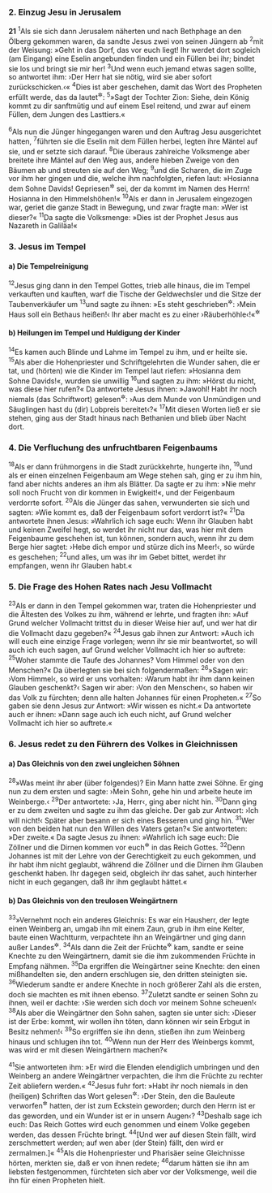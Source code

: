 ### 2. Einzug Jesu in Jerusalem

__21__
<sup>1</sup>Als sie sich dann Jerusalem näherten und nach Bethphage an den Ölberg gekommen waren, da sandte Jesus zwei von seinen Jüngern ab
<sup>2</sup>mit der Weisung: »Geht in das Dorf, das vor euch liegt! Ihr werdet dort sogleich (am Eingang) eine Eselin angebunden finden und ein Füllen bei ihr; bindet sie los und bringt sie mir her!
<sup>3</sup>Und wenn euch jemand etwas sagen sollte, so antwortet ihm: ›Der Herr hat sie nötig, wird sie aber sofort zurückschicken.‹«
<sup>4</sup>Dies ist aber geschehen, damit das Wort des Propheten erfüllt werde, das da lautet<sup title="Jes 62,11; Sach 9,9">&#x2732;</sup>:
<sup>5</sup>»Sagt der Tochter Zion: Siehe, dein König kommt zu dir sanftmütig und auf einem Esel reitend, und zwar auf einem Füllen, dem Jungen des Lasttiers.«

<sup>6</sup>Als nun die Jünger hingegangen waren und den Auftrag Jesu ausgerichtet hatten,
<sup>7</sup>führten sie die Eselin mit dem Füllen herbei, legten ihre Mäntel auf sie, und er setzte sich darauf.
<sup>8</sup>Die überaus zahlreiche Volksmenge aber breitete ihre Mäntel auf den Weg aus, andere hieben Zweige von den Bäumen ab und streuten sie auf den Weg;
<sup>9</sup>und die Scharen, die im Zuge vor ihm her gingen und die, welche ihm nachfolgten, riefen laut: »Hosianna dem Sohne Davids! Gepriesen<sup title="oder: gesegnet">&#x2732;</sup> sei, der da kommt im Namen des Herrn! Hosianna in den Himmelshöhen!«
<sup>10</sup>Als er dann in Jerusalem eingezogen war, geriet die ganze Stadt in Bewegung, und zwar fragte man: »Wer ist dieser?«
<sup>11</sup>Da sagte die Volksmenge: »Dies ist der Prophet Jesus aus Nazareth in Galiläa!«

### 3. Jesus im Tempel

#### a) Die Tempelreinigung

<sup>12</sup>Jesus ging dann in den Tempel Gottes, trieb alle hinaus, die im Tempel verkauften und kauften, warf die Tische der Geldwechsler und die Sitze der Taubenverkäufer um
<sup>13</sup>und sagte zu ihnen: »Es steht geschrieben<sup title="Jes 56,7">&#x2732;</sup>: ›Mein Haus soll ein Bethaus heißen!‹ Ihr aber macht es zu einer ›Räuberhöhle‹!«<sup title="Jer 7,11">&#x2732;</sup>

#### b) Heilungen im Tempel und Huldigung der Kinder

<sup>14</sup>Es kamen auch Blinde und Lahme im Tempel zu ihm, und er heilte sie.
<sup>15</sup>Als aber die Hohenpriester und Schriftgelehrten die Wunder sahen, die er tat, und (hörten) wie die Kinder im Tempel laut riefen: »Hosianna dem Sohne Davids!«, wurden sie unwillig
<sup>16</sup>und sagten zu ihm: »Hörst du nicht, was diese hier rufen?« Da antwortete Jesus ihnen: »Jawohl! Habt ihr noch niemals (das Schriftwort) gelesen<sup title="Ps 8,3">&#x2732;</sup>: ›Aus dem Munde von Unmündigen und Säuglingen hast du (dir) Lobpreis bereitet‹?«
<sup>17</sup>Mit diesen Worten ließ er sie stehen, ging aus der Stadt hinaus nach Bethanien und blieb über Nacht dort.

### 4. Die Verfluchung des unfruchtbaren Feigenbaums

<sup>18</sup>Als er dann frühmorgens in die Stadt zurückkehrte, hungerte ihn,
<sup>19</sup>und als er einen einzelnen Feigenbaum am Wege stehen sah, ging er zu ihm hin, fand aber nichts anderes an ihm als Blätter. Da sagte er zu ihm: »Nie mehr soll noch Frucht von dir kommen in Ewigkeit!«, und der Feigenbaum verdorrte sofort.
<sup>20</sup>Als die Jünger das sahen, verwunderten sie sich und sagten: »Wie kommt es, daß der Feigenbaum sofort verdorrt ist?«
<sup>21</sup>Da antwortete ihnen Jesus: »Wahrlich ich sage euch: Wenn ihr Glauben habt und keinen Zweifel hegt, so werdet ihr nicht nur das, was hier mit dem Feigenbaume geschehen ist, tun können, sondern auch, wenn ihr zu dem Berge hier sagtet: ›Hebe dich empor und stürze dich ins Meer!‹, so würde es geschehen;
<sup>22</sup>und alles, um was ihr im Gebet bittet, werdet ihr empfangen, wenn ihr Glauben habt.«

### 5. Die Frage des Hohen Rates nach Jesu Vollmacht

<sup>23</sup>Als er dann in den Tempel gekommen war, traten die Hohenpriester und die Ältesten des Volkes zu ihm, während er lehrte, und fragten ihn: »Auf Grund welcher Vollmacht trittst du in dieser Weise hier auf, und wer hat dir die Vollmacht dazu gegeben?«
<sup>24</sup>Jesus gab ihnen zur Antwort: »Auch ich will euch eine einzige Frage vorlegen; wenn ihr sie mir beantwortet, so will auch ich euch sagen, auf Grund welcher Vollmacht ich hier so auftrete:
<sup>25</sup>Woher stammte die Taufe des Johannes? Vom Himmel oder von den Menschen?« Da überlegten sie bei sich folgendermaßen:
<sup>26</sup>»Sagen wir: ›Vom Himmel‹, so wird er uns vorhalten: ›Warum habt ihr ihm dann keinen Glauben geschenkt?‹ Sagen wir aber: ›Von den Menschen‹, so haben wir das Volk zu fürchten; denn alle halten Johannes für einen Propheten.«
<sup>27</sup>So gaben sie denn Jesus zur Antwort: »Wir wissen es nicht.« Da antwortete auch er ihnen: »Dann sage auch ich euch nicht, auf Grund welcher Vollmacht ich hier so auftrete.«

### 6. Jesus redet zu den Führern des Volkes in Gleichnissen

#### a) Das Gleichnis von den zwei ungleichen Söhnen

<sup>28</sup>»Was meint ihr aber (über folgendes)? Ein Mann hatte zwei Söhne. Er ging nun zu dem ersten und sagte: ›Mein Sohn, gehe hin und arbeite heute im Weinberge.‹
<sup>29</sup>Der antwortete: ›Ja, Herr‹, ging aber nicht hin.
<sup>30</sup>Dann ging er zu dem zweiten und sagte zu ihm das gleiche. Der gab zur Antwort: ›Ich will nicht!‹ Später aber besann er sich eines Besseren und ging hin.
<sup>31</sup>Wer von den beiden hat nun den Willen des Vaters getan?« Sie antworteten: »Der zweite.« Da sagte Jesus zu ihnen: »Wahrlich ich sage euch: Die Zöllner und die Dirnen kommen vor euch<sup title="= eher als ihr">&#x2732;</sup> in das Reich Gottes.
<sup>32</sup>Denn Johannes ist mit der Lehre von der Gerechtigkeit zu euch gekommen, und ihr habt ihm nicht geglaubt, während die Zöllner und die Dirnen ihm Glauben geschenkt haben. Ihr dagegen seid, obgleich ihr das sahet, auch hinterher nicht in euch gegangen, daß ihr ihm geglaubt hättet.«

#### b) Das Gleichnis von den treulosen Weingärtnern

<sup>33</sup>»Vernehmt noch ein anderes Gleichnis: Es war ein Hausherr, der legte einen Weinberg an, umgab ihn mit einem Zaun, grub in ihm eine Kelter, baute einen Wachtturm, verpachtete ihn an Weingärtner und ging dann außer Landes<sup title="Jes 5,1-2">&#x2732;</sup>.
<sup>34</sup>Als dann die Zeit der Früchte<sup title="oder: der Obsternte">&#x2732;</sup> kam, sandte er seine Knechte zu den Weingärtnern, damit sie die ihm zukommenden Früchte in Empfang nähmen.
<sup>35</sup>Da ergriffen die Weingärtner seine Knechte: den einen mißhandelten sie, den andern erschlugen sie, den dritten steinigten sie.
<sup>36</sup>Wiederum sandte er andere Knechte in noch größerer Zahl als die ersten, doch sie machten es mit ihnen ebenso.
<sup>37</sup>Zuletzt sandte er seinen Sohn zu ihnen, weil er dachte: ›Sie werden sich doch vor meinem Sohne scheuen!‹
<sup>38</sup>Als aber die Weingärtner den Sohn sahen, sagten sie unter sich: ›Dieser ist der Erbe: kommt, wir wollen ihn töten, dann können wir sein Erbgut in Besitz nehmen!‹
<sup>39</sup>So ergriffen sie ihn denn, stießen ihn zum Weinberg hinaus und schlugen ihn tot.
<sup>40</sup>Wenn nun der Herr des Weinbergs kommt, was wird er mit diesen Weingärtnern machen?«

<sup>41</sup>Sie antworteten ihm: »Er wird die Elenden elendiglich umbringen und den Weinberg an andere Weingärtner verpachten, die ihm die Früchte zu rechter Zeit abliefern werden.«
<sup>42</sup>Jesus fuhr fort: »Habt ihr noch niemals in den (heiligen) Schriften das Wort gelesen<sup title="Ps 118,22-23">&#x2732;</sup>: ›Der Stein, den die Bauleute verworfen<sup title="= für unbrauchbar erklärt">&#x2732;</sup> hatten, der ist zum Eckstein geworden; durch den Herrn ist er das geworden, und ein Wunder ist er in unsern Augen‹?
<sup>43</sup>Deshalb sage ich euch: Das Reich Gottes wird euch genommen und einem Volke gegeben werden, das dessen Früchte bringt.
<sup>44</sup>[Und wer auf diesen Stein fällt, wird zerschmettert werden; auf wen aber (der Stein) fällt, den wird er zermalmen.]«
<sup>45</sup>Als die Hohenpriester und Pharisäer seine Gleichnisse hörten, merkten sie, daß er von ihnen redete;
<sup>46</sup>darum hätten sie ihn am liebsten festgenommen, fürchteten sich aber vor der Volksmenge, weil die ihn für einen Propheten hielt.